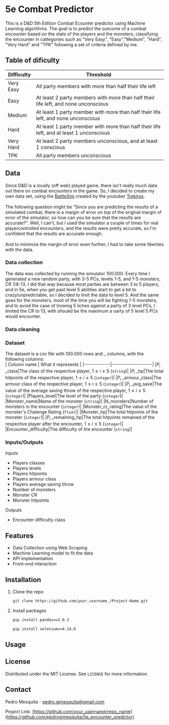 # 5e Combat Predictor

This is a D&D 5th Edition Combat Ecounter predictor using Machine Learning algorithms. The goal is to predict the outcome of a combat encounter based on the stats of the players and the monsters, classifying the encounter in cattegories such as "Very Easy", "Easy","Medium", "Hard", "Very Hard" and "TPK" following a set of criteria defined by me.

## Table of dificulty

| Difficulty | Threshold |
|------------|-----------|
|Very Easy   | All party members with more than half their life left |
|Easy        | At least 2 party members with more than half their life left, and none unconscious |
|Medium      | At least 1 party member with more than half their life left, and none unconscious |
|Hard        | At least 1 party member with more than half their life left, and at least 1 unconscious |
|Very Hard   | At least 2 party members unconscious, and at least 1 conscious |
|TPK         | All party members unconscious |

## Data

Since D&D is a locally (off web) played game, there isn't really much data out there on combat encounters in the game. So, I decided to create my own data set, using the [BattleSim](#https://battlesim-zeta.vercel.app/) created by the youtuber [Trekiros](https://www.youtube.com/@trekiros).<br><br>
The following question might be "Since you are predicting the results of a simulated combat, there is a margin of error on top of the original margin of error of the simulator, so how can you be sure that the results are accurate?". Well, I can't, but I used the simulator a couple of times for real playercontrolled encounters, and the results were pretty accurate, so I'm confident that the results are accurate enough.<br><br>
And to minimize the margin of error even further, I had to take some liberties with the data.

### Data collection

The data was collected by running the simulator 100.000. Every time I generated a new random party, with 3-5 PCs, levels 1-5, and 1-5 monsters, CR 1/8-13. I did that way because most parties are between 3 to 5 players, and in 5e, when you get past level 5 abilities start to get a bit to crazy/unpredictable, so I decided to limit the data to level 5. And the same goes for the monsters, most of the time you will be fighting 1-5 monsters, and to avoid the case of trowing 5 liches against a party of 3 level PCs, I limited the CR to 13, with shoukd be the maximum a oarty of 5 level 5 PCs would encounter.

### Data cleaning


### Dataset

The dataset is a csv file with 100.000 rows and _ columns, with the following columns:
<br>
| Column name | What it represents |
|-------------|--------------------|
|$P_i$ _class|The class of the respective player, $1\le i\le 5$ (``string``)|
|$P_i$ _hp|The total hitpoints of the respective player, $1\le i\le 5$ (``integer``)|
|$P_i$ _armour_class|The armour class of the respective player, $1\le i\le 5$ (``integer``)|
|$P_i$ _avg_save|The value of the average saving throw of the respective player, $1\le i\le 5$ (``integer``)|
|Players_level|The level of the party (``integer``)|
|Monster_name|Name of the monster (``string``)|
|N_monsters|Number of monsters in the encounter (``integer``)|
|Monster_cr_rating|The value of the monster's Chalenge Rating (``float``)|
|Monster_hp|The total hitpoints of the monster (``integer``)|
|$P_i$ _remaining_hp|The total hitpoints remained of the respective player after the encounter, $1\le i\le 5$ (``integer``)|
|Encounter_difficulty|The difficulty of the encounter (``string``)|

### Inputs/Outputs

Inputs
- Players classes
- Players levels
- Players hitpoints
- Players armour class
- Players average saving throw
- Number of monsters
- Monster CR
- Monster hitpoints

Outputs
- Encounter difficulty class

## Features

- Data Collection using Web Scraping
- Machine Learning model to fit the data
- API implementation
- Front-end interaction

## Installation

1. Clone the repo
    ```sh
    git clone https://github.com/your_username_/Project-Name.git
    ```
2. Install packages
    ```sh
    pip install pandas==2.0.3
    ```
    ```sh
    pip install selenium==4.14.0
    ```

## Usage



## License

Distributed under the MIT License. See `LICENSE` for more information.

## Contact

Pedro Mesquita - [pedro.gjmesquita@gmail.com]()

Project Link: [https://github.com/your_username/repo_name](https://github.com/pedrogjmesquita/5e_encounter_predictor)
